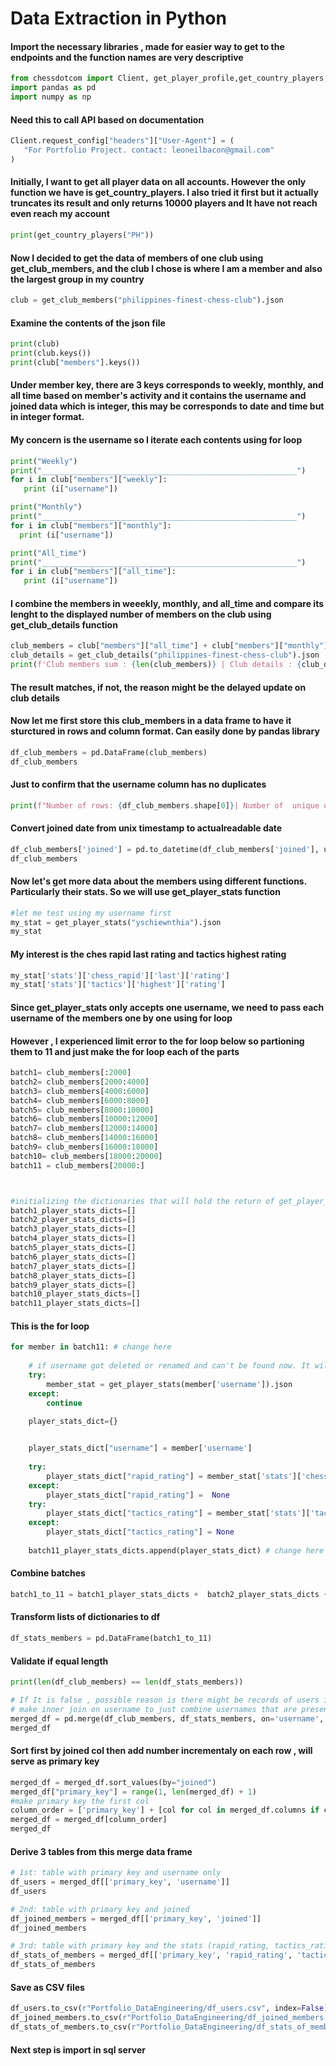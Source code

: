 # Data Extraction in Python


#### Import the necessary libraries , made for easier way to get to the endpoints and the function names are very descriptive
```python
from chessdotcom import Client, get_player_profile,get_country_players, get_club_members, get_club_details, get_country_clubs, get_player_stats
import pandas as pd
import numpy as np
```

#### Need this to call API based on documentation

```python
Client.request_config["headers"]["User-Agent"] = (
   "For Portfolio Project. contact: leoneilbacon@gmail.com" 
)
```


#### Initially, I want to get all player data on all accounts. However the only function we have is get_country_players. I also tried it first but it actually truncates its result and only returns 10000 players and It have not reach even reach my account
```python
print(get_country_players("PH"))
```


#### Now I decided to get the data of members  of one club using get_club_members, and the club I chose is where I am a member and also the largest group in my country
```python
club = get_club_members("philippines-finest-chess-club").json
```

#### Examine the contents of the json file
```python
print(club)
print(club.keys())
print(club["members"].keys())
```

#### Under member key, there are 3 keys corresponds to weekly, monthly, and all time based on member's activity and it contains the username and joined data which is integer, this may be corresponds to date and time but in integer format.
#### My concern is the username so I iterate each contents using for loop

```python
print("Weekly")
print("_________________________________________________________")
for i in club["members"]["weekly"]:
   print (i["username"])

print("Monthly")
print("_________________________________________________________")
for i in club["members"]["monthly"]:
  print (i["username"])

print("All_time")
print("_________________________________________________________")
for i in club["members"]["all_time"]:
   print (i["username"])
```

#### I combine the members in weeekly, monthly, and all_time and  compare its lenght to the displayed number of members on the club using get_club_details function
```python
club_members = club["members"]["all_time"] + club["members"]["monthly"] + club["members"]["weekly"]
club_details = get_club_details("philippines-finest-chess-club").json
print(f'Club members sum : {len(club_members)} | Club details : {club_details["club"]["members_count"]}')
```

#### The result matches, if not, the reason might be the delayed update on club details

#### Now let me first store this club_members in a data frame to have it sturctured in rows and column format. Can easily done by pandas library

```python
df_club_members = pd.DataFrame(club_members)
df_club_members
```

#### Just to confirm that the username column has no duplicates
```python
print(f"Number of rows: {df_club_members.shape[0]}| Number of  unique username: {df_club_members['username'].nunique()}")
```

#### Convert joined date from unix timestamp to actualreadable date
```python
df_club_members['joined'] = pd.to_datetime(df_club_members['joined'], unit='s') 
df_club_members
```

#### Now let's get more data about the members using different functions. Particularly their stats. So we will use get_player_stats function
```python
#let me test using my username first
my_stat = get_player_stats("yschiewnthia").json
my_stat
```



#### My interest is the ches rapid last rating and tactics highest rating
```python
my_stat['stats']['chess_rapid']['last']['rating']
my_stat['stats']['tactics']['highest']['rating']
```
#### Since get_player_stats only accepts one username, we need to pass each username of the members one by one using for loop
#### However , I experienced limit error to the for loop below so partioning them to 11 and just make the for loop each of the parts

```python
batch1= club_members[:2000]
batch2= club_members[2000:4000]
batch3= club_members[4000:6000]
batch4= club_members[6000:8000]
batch5= club_members[8000:10000]
batch6= club_members[10000:12000]
batch7= club_members[12000:14000]
batch8= club_members[14000:16000]
batch9= club_members[16000:18000]
batch10= club_members[18000:20000]
batch11 = club_members[20000:]



#initializing the dictionaries that will hold the return of get_player_stats on each username in respective batches
batch1_player_stats_dicts=[] 
batch2_player_stats_dicts=[] 
batch3_player_stats_dicts=[] 
batch4_player_stats_dicts=[] 
batch5_player_stats_dicts=[] 
batch6_player_stats_dicts=[] 
batch7_player_stats_dicts=[] 
batch8_player_stats_dicts=[] 
batch9_player_stats_dicts=[] 
batch10_player_stats_dicts=[] 
batch11_player_stats_dicts=[] 
```
#### This is the for loop

```python
for member in batch11: # change here
    
    # if username got deleted or renamed and can't be found now. It will be skipped
    try: 
        member_stat = get_player_stats(member['username']).json
    except:
        continue

    player_stats_dict={}
    

    player_stats_dict["username"] = member['username']
    
    try:
        player_stats_dict["rapid_rating"] = member_stat['stats']['chess_rapid']['last']['rating']
    except:
        player_stats_dict["rapid_rating"] =  None 
    try:
        player_stats_dict["tactics_rating"] = member_stat['stats']['tactics']['highest']['rating']
    except:
        player_stats_dict["tactics_rating"] = None
    
    batch11_player_stats_dicts.append(player_stats_dict) # change here
```

#### Combine batches
 ```python
batch1_to_11 = batch1_player_stats_dicts +  batch2_player_stats_dicts +  batch3_player_stats_dicts +  batch4_player_stats_dicts +  batch5_player_stats_dicts+ batch6_player_stats_dicts +  batch7_player_stats_dicts +  batch8_player_stats_dicts +  batch9_player_stats_dicts +  batch10_player_stats_dicts + batch11_player_stats_dicts
```

#### Transform lists of dictionaries to df
 ```python
df_stats_members = pd.DataFrame(batch1_to_11)
```
    
#### Validate if equal length
 ```python
print(len(df_club_members) == len(df_stats_members))

# If It is false , possible reason is there might be records of users in df_club_members that is not present on df_stats_members due to the username being renamed or leaving the club before passing it to get_player_stats
# make inner join on username to just combine usernames that are present in both
merged_df = pd.merge(df_club_members, df_stats_members, on='username', how='inner', suffixes=('_df_club_members', '_df_stats_members'))
merged_df
```

#### Sort first by joined col then add number incrementaly on each row , will serve as primary key
 ```python
merged_df = merged_df.sort_values(by="joined")
merged_df["primary_key"] = range(1, len(merged_df) + 1)
#make primary key the first col
column_order = ['primary_key'] + [col for col in merged_df.columns if col != 'primary_key']
merged_df = merged_df[column_order]
merged_df
```

#### Derive 3 tables from this merge data frame
 ```python
# 1st: table with primary key and username only
df_users = merged_df[['primary_key', 'username']]
df_users

# 2nd: table with primary key and joined
df_joined_members = merged_df[['primary_key', 'joined']]
df_joined_members

# 3rd: table with primary key and the stats (rapid_rating, tactics_rating)
df_stats_of_members = merged_df[['primary_key', 'rapid_rating', 'tactics_rating']]
df_stats_of_members

```

#### Save as CSV files
 ```python
df_users.to_csv(r"Portfolio_DataEngineering/df_users.csv", index=False)
df_joined_members.to_csv(r"Portfolio_DataEngineering/df_joined_members.csv", index=False)
df_stats_of_members.to_csv(r"Portfolio_DataEngineering/df_stats_of_members.csv", index=False)
```
#### Next step is import in sql server





















